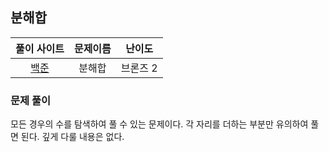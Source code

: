 ## 분해합

|풀이 사이트|문제이름|난이도|
|:---:|:---:|:---:|
|[백준](https://www.acmicpc.net/problem/2231)|분해합|브론즈 2|

### 문제 풀이

모든 경우의 수를 탐색하여 풀 수 있는 문제이다. 각 자리를 더하는 부분만 유의하여 풀면 된다. 깊게 다룰 내용은 없다.